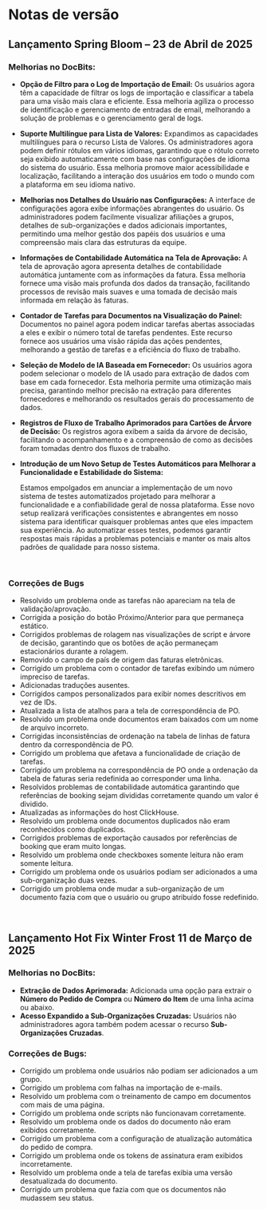 # Notas de versão

## Lançamento Spring Bloom – 23 de Abril de 2025

### Melhorias no DocBits:

* **Opção de Filtro para o Log de Importação de Email:** Os usuários agora têm a capacidade de filtrar os logs de importação e classificar a tabela para uma visão mais clara e eficiente. Essa melhoria agiliza o processo de identificação e gerenciamento de entradas de email, melhorando a solução de problemas e o gerenciamento geral de logs.
* **Suporte Multilíngue para Lista de Valores:** Expandimos as capacidades multilíngues para o recurso Lista de Valores. Os administradores agora podem definir rótulos em vários idiomas, garantindo que o rótulo correto seja exibido automaticamente com base nas configurações de idioma do sistema do usuário. Essa melhoria promove maior acessibilidade e localização, facilitando a interação dos usuários em todo o mundo com a plataforma em seu idioma nativo.
* **Melhorias nos Detalhes do Usuário nas Configurações:** A interface de configurações agora exibe informações abrangentes do usuário. Os administradores podem facilmente visualizar afiliações a grupos, detalhes de sub-organizações e dados adicionais importantes, permitindo uma melhor gestão dos papéis dos usuários e uma compreensão mais clara das estruturas da equipe.
* **Informações de Contabilidade Automática na Tela de Aprovação:** A tela de aprovação agora apresenta detalhes de contabilidade automática juntamente com as informações da fatura. Essa melhoria fornece uma visão mais profunda dos dados da transação, facilitando processos de revisão mais suaves e uma tomada de decisão mais informada em relação às faturas.
* **Contador de Tarefas para Documentos na Visualização do Painel:** Documentos no painel agora podem indicar tarefas abertas associadas a eles e exibir o número total de tarefas pendentes. Este recurso fornece aos usuários uma visão rápida das ações pendentes, melhorando a gestão de tarefas e a eficiência do fluxo de trabalho.
* **Seleção de Modelo de IA Baseada em Fornecedor:** Os usuários agora podem selecionar o modelo de IA usado para extração de dados com base em cada fornecedor. Esta melhoria permite uma otimização mais precisa, garantindo melhor precisão na extração para diferentes fornecedores e melhorando os resultados gerais do processamento de dados.
* **Registros de Fluxo de Trabalho Aprimorados para Cartões de Árvore de Decisão:** Os registros agora exibem a saída da árvore de decisão, facilitando o acompanhamento e a compreensão de como as decisões foram tomadas dentro dos fluxos de trabalho.
*   **Introdução de um Novo Setup de Testes Automáticos para Melhorar a Funcionalidade e Estabilidade do Sistema:**

    Estamos empolgados em anunciar a implementação de um novo sistema de testes automatizados projetado para melhorar a funcionalidade e a confiabilidade geral de nossa plataforma. Esse novo setup realizará verificações consistentes e abrangentes em nosso sistema para identificar quaisquer problemas antes que eles impactem sua experiência. Ao automatizar esses testes, podemos garantir respostas mais rápidas a problemas potenciais e manter os mais altos padrões de qualidade para nosso sistema.

    ​

### Correções de Bugs

* Resolvido um problema onde as tarefas não apareciam na tela de validação/aprovação.
* Corrigida a posição do botão Próximo/Anterior para que permaneça estático.
* Corrigidos problemas de rolagem nas visualizações de script e árvore de decisão, garantindo que os botões de ação permaneçam estacionários durante a rolagem.
* Removido o campo de país de origem das faturas eletrônicas.
* Corrigido um problema com o contador de tarefas exibindo um número impreciso de tarefas.
* Adicionadas traduções ausentes.
* Corrigidos campos personalizados para exibir nomes descritivos em vez de IDs.
* Atualizada a lista de atalhos para a tela de correspondência de PO.
* Resolvido um problema onde documentos eram baixados com um nome de arquivo incorreto.
* Corrigidas inconsistências de ordenação na tabela de linhas de fatura dentro da correspondência de PO.
* Corrigido um problema que afetava a funcionalidade de criação de tarefas.
* Corrigido um problema na correspondência de PO onde a ordenação da tabela de faturas seria redefinida ao corresponder uma linha.
* Resolvidos problemas de contabilidade automática garantindo que referências de booking sejam divididas corretamente quando um valor é dividido.
* Atualizadas as informações do host ClickHouse.
* Resolvido um problema onde documentos duplicados não eram reconhecidos como duplicados.
* Corrigidos problemas de exportação causados por referências de booking que eram muito longas.
* Resolvido um problema onde checkboxes somente leitura não eram somente leitura.
* Corrigido um problema onde os usuários podiam ser adicionados a uma sub-organização duas vezes.
* Corrigido um problema onde mudar a sub-organização de um documento fazia com que o usuário ou grupo atribuído fosse redefinido.

​

## Lançamento Hot Fix Winter Frost 11 de Março de 2025

### Melhorias no DocBits:

* **Extração de Dados Aprimorada:** Adicionada uma opção para extrair o **Número do Pedido de Compra** ou **Número do Item** de uma linha acima ou abaixo.
* **Acesso Expandido a Sub-Organizações Cruzadas:** Usuários não administradores agora também podem acessar o recurso **Sub-Organizações Cruzadas**.

### **Correções de Bugs:**

* Corrigido um problema onde usuários não podiam ser adicionados a um grupo.
* Corrigido um problema com falhas na importação de e-mails.
* Resolvido um problema com o treinamento de campo em documentos com mais de uma página.
* Corrigido um problema onde scripts não funcionavam corretamente.
* Resolvido um problema onde os dados do documento não eram exibidos corretamente.
* Corrigido um problema com a configuração de atualização automática do pedido de compra.
* Corrigido um problema onde os tokens de assinatura eram exibidos incorretamente.
* Resolvido um problema onde a tela de tarefas exibia uma versão desatualizada do documento.
* Corrigido um problema que fazia com que os documentos não mudassem seu status.
